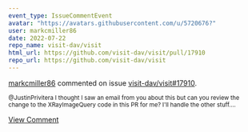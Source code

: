 ```yaml
---
event_type: IssueCommentEvent
avatar: "https://avatars.githubusercontent.com/u/5720676?"
user: markcmiller86
date: 2022-07-22
repo_name: visit-dav/visit
html_url: https://github.com/visit-dav/visit/pull/17910
repo_url: https://github.com/visit-dav/visit
---
```


<a href='https://github.com/markcmiller86' target='_blank'>markcmiller86</a> commented on issue <a href='https://github.com/visit-dav/visit/pull/17910' target='_blank'>visit-dav/visit#17910</a>.

<small>@JustinPrivitera I thought I saw an email from you about this but can you review the change to the XRayImageQuery code in this PR for me? I'll handle the other stuff....</small>

<a href='https://github.com/visit-dav/visit/pull/17910' target='_blank'>View Comment</a>